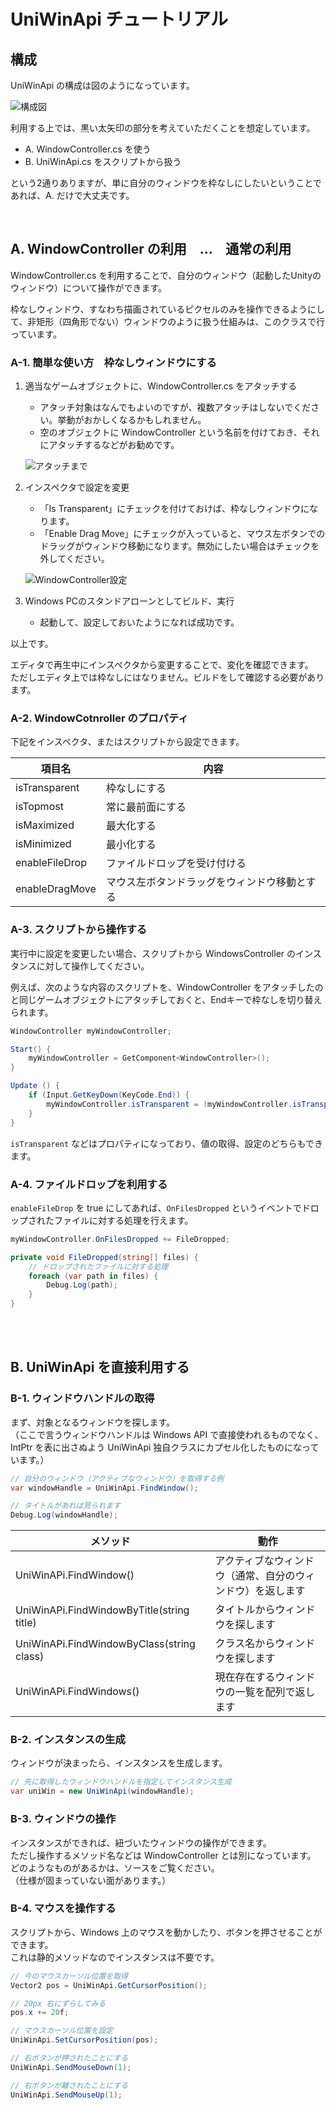 # UniWinApi チュートリアル

## 構成

UniWinApi の構成は図のようになっています。

![構成図](img_jp/fig_01_configuration.png)

利用する上では、黒い太矢印の部分を考えていただくことを想定しています。
* A. WindowController.cs を使う
* B. UniWinApi.cs をスクリプトから扱う

という2通りありますが、単に自分のウィンドウを枠なしにしたいということであれば、A. だけで大丈夫です。

<br />

## A. WindowController の利用　…　通常の利用

WindowController.cs を利用することで、自分のウィンドウ（起動したUnityのウィンドウ）について操作ができます。

枠なしウィンドウ、すなわち描画されているピクセルのみを操作できるようにして、非矩形（四角形でない）ウィンドウのように扱う仕組みは、このクラスで行っています。


### A-1. 簡単な使い方　枠なしウィンドウにする

1. 適当なゲームオブジェクトに、WindowController.cs をアタッチする
	* アタッチ対象はなんでもよいのですが、複数アタッチはしないでください。挙動がおかしくなるかもしれません。
	* 空のオブジェクトに WindowController という名前を付けておき、それにアタッチするなどがお勧めです。

	![アタッチまで](img_jp/fig_11_attach.png)

2. インスペクタで設定を変更
	* 「Is Transparent」にチェックを付けておけば、枠なしウィンドウになります。
	* 「Enable Drag Move」にチェックが入っていると、マウス左ボタンでのドラッグがウィンドウ移動になります。無効にしたい場合はチェックを外してください。

	![WindowController設定](img_jp/fig_12_settings.png)

3. Windows PCのスタンドアローンとしてビルド、実行
	* 起動して、設定しておいたようになれば成功です。

以上です。

エディタで再生中にインスペクタから変更することで、変化を確認できます。  
ただしエディタ上では枠なしにはなりません。ビルドをして確認する必要があります。


### A-2. WindowCotnroller のプロパティ

下記をインスペクタ、またはスクリプトから設定できます。

|項目名          |内容          |
|---------------|--------------|
|isTransparent |枠なしにする    |
|isTopmost     |常に最前面にする|
|isMaximized   |最大化する     |
|isMinimized   |最小化する     |
|enableFileDrop|ファイルドロップを受け付ける|
|enableDragMove|マウス左ボタンドラッグをウィンドウ移動とする|


### A-3. スクリプトから操作する

実行中に設定を変更したい場合、スクリプトから WindowsController のインスタンスに対して操作してください。

例えば、次のような内容のスクリプトを、WindowController をアタッチしたのと同じゲームオブジェクトにアタッチしておくと、Endキーで枠なしを切り替えられます。

```csharp
WindowController myWindowController;

Start() {
	myWindowController = GetComponent<WindowController>();
}

Update () {
	if (Input.GetKeyDown(KeyCode.End)) {
		myWindowController.isTransparent = !myWindowController.isTransparent;
	}
}
```

`isTransparent` などはプロパティになっており、値の取得、設定のどちらもできます。


### A-4. ファイルドロップを利用する

`enableFileDrop` を true にしてあれば、`OnFilesDropped` というイベントでドロップされたファイルに対する処理を行えます。

```csharp
myWindowController.OnFilesDropped += FileDropped;

private void FileDropped(string[] files) {
	// ドロップされたファイルに対する処理
	foreach (var path in files) {
		Debug.Log(path);
	}
}
```

<br />
<br />

## B. UniWinApi を直接利用する

### B-1. ウィンドウハンドルの取得

まず、対象となるウィンドウを探します。  
（ここで言うウィンドウハンドルは Windows API で直接使われるものでなく、IntPtr を表に出さぬよう UniWinApi 独自クラスにカプセル化したものになっています。）

```csharp
// 自分のウィンドウ（アクティブなウィンドウ）を取得する例
var windowHandle = UniWinApi.FindWindow();

// タイトルがあれば見られます
Debug.Log(windowHandle);
```

|メソッド                |動作|
|-----------------------|----|
| UniWinAPi.FindWindow()|アクティブなウィンドウ（通常、自分のウィンドウ）を返します|
| UniWinAPi.FindWindowByTitle(string title)|タイトルからウィンドウを探します|
| UniWinAPi.FindWindowByClass(string class)|クラス名からウィンドウを探します|
| UniWinAPi.FindWindows()|現在存在するウィンドウの一覧を配列で返します|


### B-2. インスタンスの生成

ウィンドウが決まったら、インスタンスを生成します。

```csharp
// 先に取得したウィンドウハンドルを指定してインスタンス生成
var uniWin = new UniWinApi(windowHandle);
```

### B-3. ウィンドウの操作

インスタンスができれば、紐づいたウィンドウの操作ができます。  
ただし操作するメソッド名などは WindowController とは別になっています。  
どのようなものがあるかは、ソースをご覧ください。  
（仕様が固まっていない面があります。）


### B-4. マウスを操作する

スクリプトから、Windows 上のマウスを動かしたり、ボタンを押させることができます。  
これは静的メソッドなのでインスタンスは不要です。

```csharp
// 今のマウスカーソル位置を取得
Vector2 pos = UniWinApi.GetCursorPosition();

// 20px 右にずらしてみる
pos.x += 20f;

// マウスカーソル位置を設定
UniWinApi.SetCursorPosition(pos);

// 右ボタンが押されたことにする
UniWinApi.SendMouseDown(1);

// 右ボタンが離されたことにする
UniWinApi.SendMouseUp(1);
```
